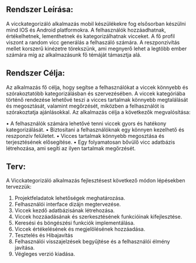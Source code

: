 ## Rendszer Leírása:

A vicckategorizáló alkalmazás mobil készülékekre fog elsősorban készülni mind IOS és Android platformokra. 
A felhasználók hozzáadhatnak, értékelhetnek, lementhetnek és kategorizálhatnak vicceket. 
A fő profil viszont a random vicc generálás a felhaszáló számára. 
A reszponzivítás mellet korszerű kinézetre törekszünk, ami megnyerő lehet a legtöbb ember számára míg az alkalmazásunk 
fő témáját támasztja alá.

## Rendszer Célja:

Az alkalmazás fő célja, hogy segítse a felhasználókat a viccek könnyebb és szórakoztatóbb kategorizálásban és szervezésében. 
A viccek kategóriába történő rendezése lehetővé teszi a vicces tartalmak könnyebb megtalálását és megosztását, 
valamint megőrzését, miközben a felhasználót is szórakoztatja ajánlásokkal.
Az alkalmazás célja a következők megvalósítása:

•	A felhasználók számára lehetővé tenni viccek gyors és hatékony kategorizálását.
•	Biztosítani a felhasználóknak egy könnyen kezelhető és reszponzív felületet.
•	Vicces tartalmak könnyebb megosztása és terjesztésének elősegítése.
•	Egy folyamatosan bővülő vicc adatbázis létrehozása, ami segíti az ilyen tartalmak megőrzését.

## Terv:

A Vicckategorizáló alkalmazás fejlesztésest következő módon lépésekben tervezzük:
1.	Projektfeladatok lehetőségek meghatározása.
2.	Felhasználói interface dizájn megtervezése.
3.	Viccek kezdő adatbázisának létrehozása.
4.	Viccek hozzáadásának és szerkesztésének funkcióinak kifejlesztése.
5.	Keresési és böngészési funkciók implementálása.
6.	Viccek értékelésének és megjelölésének hozzáadása.
7.	Tesztelés és Hibajavítás
8.	Felhasználói visszajelzések begyűjtése és a felhasználói élmény javítása.
9.	Végleges verzió kiadása.